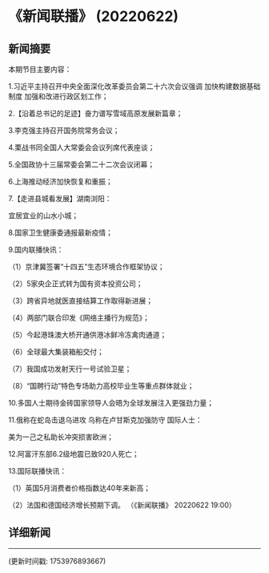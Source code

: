 # 《新闻联播》 (20220622)

## 新闻摘要

本期节目主要内容：


1.习近平主持召开中央全面深化改革委员会第二十六次会议强调 加快构建数据基础制度 加强和改进行政区划工作；


2.【沿着总书记的足迹】奋力谱写雪域高原发展新篇章；


3.李克强主持召开国务院常务会议；


4.栗战书同全国人大常委会会议列席代表座谈；


5.全国政协十三届常委会第二十二次会议闭幕；


6.上海推动经济加快恢复和重振；


7.【走进县城看发展】湖南浏阳：

宜居宜业的山水小城；


8.国家卫生健康委通报最新疫情；


9.国内联播快讯：


（1）京津冀签署“十四五”生态环境合作框架协议；


（2）5家央企正式转为国有资本投资公司；


（3）跨省异地就医直接结算工作取得新进展；


（4）两部门联合印发《网络主播行为规范》；


（5）今起港珠澳大桥开通供港冰鲜冷冻禽肉通道；


（6）全球最大集装箱船交付；


（7）我国成功发射天行一号试验卫星；


（8）“国聘行动”特色专场助力高校毕业生等重点群体就业；


10.多国人士期待金砖国家领导人会晤为全球发展注入更强劲力量；


11.俄称在蛇岛击退乌进攻 乌称在卢甘斯克加强防守 国际人士：

美为一己之私助长冲突损害欧洲；


12.阿富汗东部6.2级地震已致920人死亡；


13.国际联播快讯：


（1）英国5月消费者价格指数达40年来新高；


（2）法国和德国经济增长预期下调。
（《新闻联播》 20220622 19:00）

## 详细新闻

---

(更新时间戳: 1753976893667)

